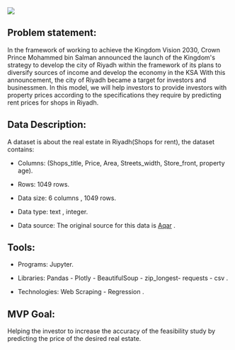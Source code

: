 
<img src="https://user-images.githubusercontent.com/93095814/145090403-a9e83094-5966-4c1f-8741-2741e4c88d17.jpg" />

## Problem statement:

In the framework of working to achieve the Kingdom Vision 2030, Crown Prince
Mohammed bin Salman announced the launch of the Kingdom&#39;s strategy to develop
the city of Riyadh within the framework of its plans to diversify sources of income
and develop the economy in the KSA With this announcement, the city of Riyadh
became a target for investors and businessmen. In this model, we will help investors
to provide investors with property prices according to the specifications they require by predicting rent prices for shops in Riyadh.



## Data Description: 

A dataset is about the real estate in Riyadh(Shops for rent), the dataset contains:
	
* Columns: (Shops_title, Price, Area, Streets_width, Store_front, property age).

* Rows: 1049 rows.

* Data size: 6 columns , 1049 rows.

* Data type: text , integer.

* Data source: The original source for this data is <a href="https://sa.aqar.fm/">Aqar</a> .




## Tools:

* Programs:  Jupyter.

* Libraries:  Pandas - Plotly - BeautifulSoup - zip_longest- requests - csv  .

* Technologies: Web Scraping - Regression .




## MVP Goal:
Helping the investor to increase the accuracy of the feasibility study by predicting the
price of the desired real estate.

